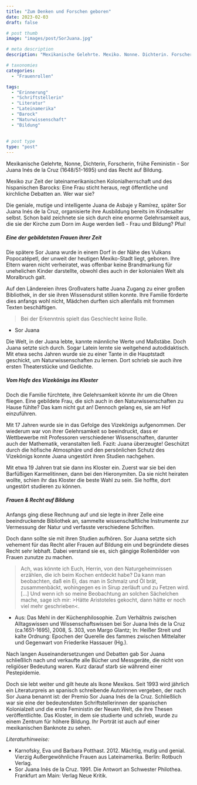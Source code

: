 ```yaml
---
title: "Zum Denken und Forschen geboren"
date: 2023-02-03
draft: false

# post thumb
image: "images/post/SorJuana.jpg"

# meta description
description: "Mexikanische Gelehrte. Mexiko. Nonne. Dichterin. Forscherin. Wissenschaftlerin. Frühe Feministin. Sor Juana Inés de la Cruz (1648/51-1695). Lateinamerikanische Kolonialherrschaft. Hispanischer Barock. Frauen und Recht auf Bildung. Schriftstellerin. Aristoteles."

# taxonomies
categories:
  - "Frauenrollen"

tags:
  - "Erinnerung"
  - "Schriftstellerin"
  - "Literatur"
  - "Lateinamerika"
  - "Barock"
  - "Naturwissenschaft"
  - "Bildung"
  
  
# post type
type: "post"
---
```


Mexikanische Gelehrte, Nonne, Dichterin, Forscherin, frühe Feministin - Sor Juana Inés de la Cruz (1648/51-1695) und das Recht auf Bildung.

Mexiko zur Zeit der lateinamerikanischen Kolonialherrschaft und des hispanischen Barocks: Eine Frau sticht heraus, regt öffentliche und kirchliche Debatten an. Wer war sie?

Die geniale, mutige und intelligente Juana de Asbaje y Ramírez, später Sor Juana Inés de la Cruz, organisierte ihre Ausbildung bereits im Kindesalter selbst. Schon bald zeichnete sie sich durch eine enorme Gelehrsamkeit aus, die sie der Kirche zum Dorn im Auge werden ließ - Frau und Bildung? Pfui!


##### Eine der gebildetsten Frauen ihrer Zeit

Die spätere Sor Juana wurde in einem Dorf in der Nähe des Vulkans Popocatépetl, der unweit der heutigen Mexiko-Stadt liegt, geboren. Ihre Eltern waren nicht verheiratet, was offenbar keine Brandmarkung für unehelichen Kinder darstellte, obwohl dies auch in der kolonialen Welt als Moralbruch galt. 

Auf den Ländereien ihres Großvaters hatte Juana Zugang zu einer großen Bibliothek, in der sie ihren Wissensdurst stillen konnte. Ihre Familie förderte dies anfangs wohl nicht, Mädchen durften sich allenfalls mit frommen Texten beschäftigen.

>Bei der Erkenntnis spielt das Geschlecht keine Rolle.

- Sor Juana

Die Welt, in der Juana lebte, kannte männliche Werte und Maßstäbe. Doch Juana setzte sich durch. Sogar Latein lernte sie weitgehend autodidaktisch. Mit etwa sechs Jahren wurde sie zu einer Tante in die Hauptstadt geschickt, um Naturwissenschaften zu lernen. Dort schrieb sie auch ihre ersten Theaterstücke und Gedichte.

##### Vom Hofe des Vizekönigs ins Kloster

Doch die Familie fürchtete, ihre Gelehrsamkeit könnte ihr um die Ohren fliegen. Eine gebildete Frau, die sich auch in den Naturwissenschaften zu Hause fühlte? Das kam nicht gut an! Dennoch gelang es, sie am Hof einzuführen.

Mit 17 Jahren wurde sie in das Gefolge des Vizekönigs aufgenommen. Der wiederum war von ihrer Gelehrsamkeit so beeindruckt, dass er Wettbewerbe mit Professoren verschiedener Wissenschaften, darunter auch der Mathematik, veranstalten ließ. Fazit: Juana überzeugte! Geschützt durch die höfische Atmosphäre und den persönlichen Schutz des Vizekönigs konnte Juana ungestört ihren Studien nachgehen.

Mit etwa 19 Jahren trat sie dann ins Kloster ein. Zuerst war sie bei den Barfüßigen Karmelitinnen, dann bei den Hieronymiten. Da sie nicht heiraten wollte, schien ihr das Kloster die beste Wahl zu sein. Sie hoffte, dort ungestört studieren zu können.

##### Frauen & Recht auf Bildung 

Anfangs ging diese Rechnung auf und sie legte in ihrer Zelle eine beeindruckende Bibliothek an, sammelte wissenschaftliche Instrumente zur Vermessung der Natur und verfasste verschiedene Schriften.

Doch dann sollte sie mit ihren Studien aufhören. Sor Juana setzte sich vehement für das Recht aller Frauen auf Bildung ein und begründete dieses Recht sehr lebhaft. Dabei verstand sie es, sich gängige Rollenbilder von Frauen zunutze zu machen.

>Ach, was könnte ich Euch, Herrin, von den Naturgeheimnissen erzählen, die ich beim Kochen entdeckt habe? Da kann man beobachten, daß ein Ei, das man in Schmalz und Öl brät, zusammenbäckt, wohingegen es in Sirup zerläuft und zu Fetzen wird. [...] Und wenn ich so meine Beobachtung an solchen Sächelchen mache, sage ich mir: >Hätte Aristoteles gekocht, dann hätte er noch viel mehr geschrieben<.

- Aus: Das Mehl in der Küchenphilosophie. Zum Verhältnis zwischen Alltagswissen und Wissenschaftswissen bei Sor Juana Inés de la Cruz (ca.1651-1695), 2008, S. 303, von Margo Glantz; In: Heißer Streit und kalte Ordnung: Epochen der Querelle des fammes zwischen Mittelalter und Gegenwart von Friederike Hassauer (Hg.). 

Nach langen Auseinandersetzungen und Debatten gab Sor Juana schließlich nach und verkaufte alle Bücher und Messgeräte, die nicht von religiöser Bedeutung waren. Kurz darauf starb sie während einer Pestepidemie.

Doch sie lebt weiter und gilt heute als Ikone Mexikos. Seit 1993 wird jährlich ein Literaturpreis an spanisch schreibende Autorinnen vergeben, der nach Sor Juana benannt ist: der Premio Sor Juana Inés de la Cruz. Schließlich war sie eine der bedeutendsten Schriftstellerinnen der spanischen Kolonialzeit und die erste Feministin der Neuen Welt, die ihre Thesen veröffentlichte. Das Kloster, in dem sie studierte und schrieb, wurde zu einem Zentrum für höhere Bildung. Ihr Porträt ist auch auf einer mexikanischen Banknote zu sehen. 



*Literaturhinweise:*
- Karnofsky, Eva und Barbara Potthast. 2012. Mächtig, mutig und genial. Vierzig Außergewöhnliche Frauen aus Lateinamerika. Berlin: Rotbuch Verlag.
- Sor Juana Inés de la Cruz. 1991. Die Antwort an Schwester Philothea. Frankfurt am Main: Verlag Neue Kritik.




